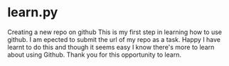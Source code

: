 # learn.py
Creating a new repo on github
This is my first step in learning how to use github. 
I am epected to submit the url of my repo as a task.
Happy I have learnt to do this and though it seems easy
I know there's more to learn about using Github.
Thank you for this opportunity to learn.
